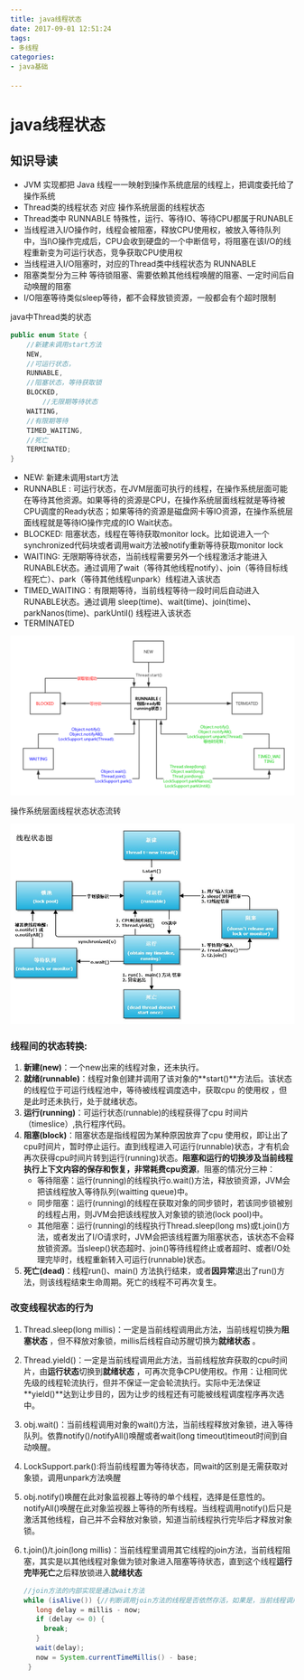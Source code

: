 ```yaml
---
title: java线程状态
date: 2017-09-01 12:51:24
tags:
- 多线程
categories:
- java基础

---
```


#  java线程状态

## 知识导读

-  JVM 实现都把 Java 线程一一映射到操作系统底层的线程上，把调度委托给了操作系统
- Thread类的线程状态 对应 操作系统层面的线程状态
- Thread类中 RUNNABLE 特殊性，运行、等待IO、等待CPU都属于RUNABLE
- 当线程进入I/O操作时，线程会被阻塞，释放CPU使用权，被放入等待队列中，当I\O操作完成后，CPU会收到硬盘的一个中断信号，将阻塞在该I/O的线程重新变为可运行状态，竞争获取CPU使用权
- 当线程进入I/O阻塞时，对应的Thread类中线程状态为 RUNNABLE
- 阻塞类型分为三种 等待锁阻塞、需要依赖其他线程唤醒的阻塞、一定时间后自动唤醒的阻塞
- I/O阻塞等待类似sleep等待，都不会释放锁资源，一般都会有个超时限制

java中Thread类的状态

```java
public enum State {
    //新建未调用start方法
    NEW,
    //可运行状态，
    RUNNABLE,
    //阻塞状态，等待获取锁
    BLOCKED,
		//无限期等待状态
    WAITING,
    //有限期等待
    TIMED_WAITING,
    //死亡
    TERMINATED;
}
```

- NEW: 新建未调用start方法
- RUNNABLE : 可运行状态，在JVM层面可执行的线程，在操作系统层面可能在等待其他资源。如果等待的资源是CPU，在操作系统层面线程就是等待被CPU调度的Ready状态；如果等待的资源是磁盘网卡等IO资源，在操作系统层面线程就是等待IO操作完成的IO Wait状态。
- BLOCKED: 阻塞状态，线程在等待获取monitor lock。比如说进入一个synchronized代码块或者调用wait方法被notify重新等待获取monitor lock
- WAITING: 无限期等待状态，当前线程需要另外一个线程激活才能进入RUNABLE状态。通过调用了wait（等待其他线程notify）、join（等待目标线程死亡）、park（等待其他线程unpark）线程进入该状态
- TIMED_WAITING：有限期等待，当前线程等待一段时间后自动进入RUNABLE状态。通过调用 sleep(time)、wait(time)、join(time)、parkNanos(time)、parkUntil() 线程进入该状态
- TERMINATED

![mIMBcF](https://raw.githubusercontent.com/aspiresnow/aspiresnow.github.io/hexo/source/blog_images/2020/07/mIMBcF.png)

操作系统层面线程状态状态流转

![image](https://github.com/aspiresnow/aspiresnow.github.io/blob/hexo/source/blog_images/%E5%B9%B6%E5%8F%91/ts1.jpg?raw=true)

### 线程间的状态转换:

1. **新建(new)**：一个new出来的线程对象，还未执行。
2. **就绪(runnable)**：线程对象创建并调用了该对象的**start()**方法后。该状态的线程位于可运行线程池中，等待被线程调度选中，获取cpu 的使用权 ，但是此时还未执行，处于就绪状态。
3. **运行(running)**：可运行状态(runnable)的线程获得了cpu 时间片（timeslice）,执行程序代码。
4. **阻塞(block)**：阻塞状态是指线程因为某种原因放弃了cpu 使用权，即让出了cpu时间片，暂时停止运行。直到线程进入可运行(runnable)状态，才有机会再次获得cpu时间片转到运行(running)状态。**阻塞和运行的切换涉及当前线程执行上下文内容的保存和恢复，非常耗费cpu资源**，阻塞的情况分三种： 
   - 等待阻塞：运行(running)的线程执行o.wait()方法，释放锁资源，JVM会把该线程放入等待队列(waitting queue)中。
   - 同步阻塞：运行(running)的线程在获取对象的同步锁时，若该同步锁被别的线程占用，则JVM会把该线程放入对象锁的锁池(lock pool)中。
   - 其他阻塞：运行(running)的线程执行Thread.sleep(long ms)或t.join()方法，或者发出了I/O请求时，JVM会把该线程置为阻塞状态，该状态不会释放锁资源。当sleep()状态超时、join()等待线程终止或者超时、或者I/O处理完毕时，线程重新转入可运行(runnable)状态。
5. **死亡(dead)**：线程run()、main() 方法执行结束，或者**因异常**退出了run()方法，则该线程结束生命周期。死亡的线程不可再次复生。

### 改变线程状态的行为

1. Thread.sleep(long millis)：一定是当前线程调用此方法，当前线程切换为**阻塞状态** ，但不释放对象锁，millis后线程自动苏醒切换为**就绪状态** 。

2. Thread.yield()：一定是当前线程调用此方法，当前线程放弃获取的cpu时间片，由**运行状态**切换到**就绪状态** ，可再次竞争CPU使用权。作用：让相同优先级的线程轮流执行，但并不保证一定会轮流执行。实际中无法保证**yield()**达到让步目的，因为让步的线程还有可能被线程调度程序再次选中。

3. obj.wait()：当前线程调用对象的wait()方法，当前线程释放对象锁，进入等待队列。依靠notify()/notifyAll()唤醒或者wait(long timeout)timeout时间到自动唤醒。

4. LockSupport.park():将当前线程置为等待状态，同wait的区别是无需获取对象锁，调用unpark方法唤醒

5. obj.notify()唤醒在此对象监视器上等待的单个线程，选择是任意性的。notifyAll()唤醒在此对象监视器上等待的所有线程。当线程调用notify()后只是激活其他线程，自己并不会释放对象锁，知道当前线程执行完毕后才释放对象锁。

6. t.join()/t.join(long millis)：当前线程里调用其它线程的join方法，当前线程阻塞，其实是以其他线程对象做为锁对象进入阻塞等待状态，直到这个线程**运行完毕死亡**之后释放锁进入**就绪状态**

   ```java
   //join方法的内部实现是通过wait方法
   while (isAlive()) {//判断调用join方法的线程是否依然存活，如果是，当前线程调用wait方法
      long delay = millis - now;
      if (delay <= 0) {
        break;
      }
      wait(delay);
      now = System.currentTimeMillis() - base;
    }
   ```
